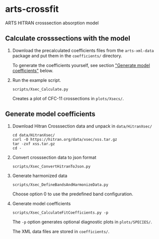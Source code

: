 # arts-crossfit
ARTS HITRAN crosssection absorption model

## Calculate crosssections with the model

1. Download the precalculated coefficients files from the `arts-xml-data` package and put them in the `coefficients/` directory.

   To generate the coefficients yourself, see section ["Generate model coefficients"](#generate-model-coefficients) below.

2. Run the example script.
   ```
   scripts/Xsec_Calculate.py
   ```

   Creates a plot of CFC-11 crossections in `plots/Xsecs/`.

## Generate model coefficients

1. Download Hitran Crosssection data and unpack in `data/HitranXsec/`
   ```
   cd data/HitranXsec/
   curl -O https://hitran.org/data/xsec/xss.tar.gz
   tar -zxf xss.tar.gz
   cd -
   ```

2. Convert crosssection data to json format
   ```
   scripts/Xsec_ConvertHitranToJson.py
   ```

3. Generate harmonized data
   ```
   scripts/Xsec_DefineBandsAndHarmonizeData.py
   ```
   Choose option 0 to use the predefined band configuration.

4. Generate model coefficients
   ```
   scripts/Xsec_CalculateFitCoefficients.py -p
   ```

   The `-p` option generates optional diagnostic plots in `plots/SPECIES/`.

   The XML data files are stored in `coefficients/`.
